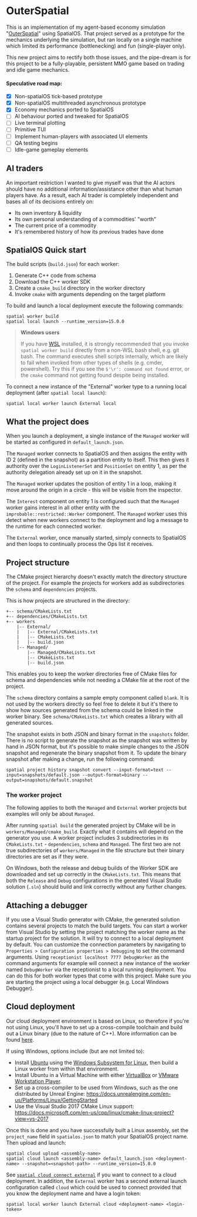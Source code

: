 # OuterSpatial
This is an implementation of my agent-based economy simulation "[OuterSpatial](https://github.com/halgriffiths/OuterSpatialEngine/)" using SpatialOS.
That project served as a prototype for the mechanics underlying the simulation, but ran locally on a single machine which limited its performance (bottlenecking) and fun (single-player only).

This new project aims to rectify both those issues, and the pipe-dream is for this project to be a fully-playable, persistent MMO game based on trading and idle game mechanics.

#### Speculative road map:
 - [x] Non-spatialOS tick-based prototype
 - [x] Non-spatialOS multithreaded asynchronous prototype
 - [x] Economy mechanics ported to SpatialOS
 - [ ] AI behaviour ported and tweaked for SpatialOS
 - [ ] Live terminal plotting
 - [ ] Primitive TUI
 - [ ] Implement human-players with associated UI elements
 - [ ] QA testing begins
 - [ ] Idle-game gameplay elements
## AI traders
An important restriction I wanted to give myself was that the AI actors should have no additional information/assistance other than what human players have. As a result, each AI trader is completely independent and bases all of its decisions entirely on:
 - Its own inventory & liquidity
 - Its own personal understanding of a commodities' "worth"
 - The current price of a commodity
 - It's remembered history of how its previous trades have done

## SpatialOS Quick start

The build scripts (`build.json`) for each worker:

  1. Generate C++ code from schema
  2. Download the C++ worker SDK
  3. Create a `cmake_build` directory in the worker directory
  4. Invoke `cmake` with arguments depending on the target platform

To build and launch a local deployment execute the following commands:

```
spatial worker build
spatial local launch --runtime_version=15.0.0
```

> **Windows users**
>
> If you have [WSL](https://docs.microsoft.com/en-us/windows/wsl/about) installed, it is strongly recommended that you invoke `spatial worker build` directly from a non-WSL bash shell, e.g. git bash. The command executes shell scripts internally, which are likely to fail when invoked from other types of shells (e.g. cmder, powershell).
> Try this if you see the `$'\r': command not found` error, or the `cmake` command not getting found despite being installed.

To connect a new instance of the "External" worker type to a running local deployment (after `spatial local launch`):

```
spatial local worker launch External local
```

## What the project does

When you launch a deployment, a single instance of the `Managed` worker will be started as configured in `default_launch.json`.

The `Managed` worker connects to SpatialOS and then assigns the entity with ID 2 (defined in the snapshot) as a partition entity to itself.
This then gives it authority over the `LoginListenerSet` and `PositionSet` on entity 1, as per the authority delegation already set up on it in the snapshot.

The `Managed` worker updates the position of entity 1 in a loop, making it move around the origin in a circle - this will be visible from the inspector.

The `Interest` component on entity 1 is configured such that the `Managed` worker gains interest in all other entity with the `improbable::restricted::Worker` component.
The `Managed` worker uses this detect when new workers connect to the deployment and log a message to the runtime for each connected worker.

The `External` worker, once manually started, simply connects to SpatialOS and then loops to continually process the Ops list it receives.

## Project structure

The CMake project hierarchy doesn't exactly match the directory structure of
the project. For example the projects for workers add as subdirectories the
`schema` and `dependencies` projects.

This is how projects are structured in the directory:
```
+-- schema/CMakeLists.txt
+-- dependencies/CMakeLists.txt
+-- workers
    |-- External/
    |   |-- External/CMakeLists.txt
    |   |-- CMakeLists.txt
    |   |-- build.json
    |-- Managed/
        |-- Managed/CMakeLists.txt
        |-- CMakeLists.txt
        |-- build.json
```

This enables you to keep the worker directories free of CMake files for schema and dependencies while not needing a CMake file at the root of the project.

The `schema` directory contains a sample empty component called `blank`. It is
not used by the workers directly so feel free to delete it but it's there to
show how sources generated from the schema could be linked in the worker
binary. See `schema/CMakeLists.txt` which creates a library with all generated
sources.

The snapshot exists in both JSON and binary format in the `snapshots` folder. There is no script
to generate the snapshot as the snapshot was written by hand in JSON format, but it's possible
to make simple changes to the JSON snapshot and regenerate the binary snapshot from it. To update the
binary snapshot after making a change, run the following command:

```
spatial project history snapshot convert --input-format=text --input=snapshots/default.json --output-format=binary --output=snapshots/default.snapshot
```

### The worker project

The following applies to both the `Managed` and `External` worker projects but examples will only be about `Managed`.

After running `spatial build` the generated project by CMake will be in
`workers/Managed/cmake_build`. Exactly what it contains will depend on the
generator you use. A worker project includes 3 subdirectories in its
`CMakeLists.txt` - `dependencies`, `schema` and `Managed`. The first two are
not true subdirectories of `workers/Managed` in the file structure but their
binary directories are set as if they were.

On Windows, both the release and debug builds of the Worker SDK are downloaded and set up correctly in
the `CMakeLists.txt`. This means that both the `Release` and `Debug` configurations in the generated
Visual Studio solution (`.sln`) should build and link correctly without any further changes.

## Attaching a debugger

If you use a Visual Studio generator with CMake, the generated solution contains several projects to match the build targets. You can start a worker from Visual Studio by setting the project matching the worker name as the startup project for the solution. It will try to connect to a local deployment by default. You can customize the connection parameters by navigating to `Properties > Configuration properties > Debugging` to set the command arguments. Using `receptionist localhost 7777 DebugWorker` as the command arguments for example will connect a new instance of the worker named `DebugWorker` via the receptionist to a local running deployment. You can do this for both worker types that come with this project. Make sure you are starting the project using a local debugger (e.g. Local Windows Debugger).

## Cloud deployment

Our cloud deployment environment is based on Linux, so therefore if you're not using Linux, you'll
have to set up a cross-compile toolchain and build out a Linux binary (due to the nature of C++).
More information can be found [here](https://docs.improbable.io/reference/latest/cppsdk/building#building-for-a-cloud-deployment).

If using Windows, options include (but are not limited to):
- Install [Ubuntu](https://www.microsoft.com/en-gb/p/ubuntu/9nblggh4msv6) using the [Windows Subsystem for Linux](https://docs.microsoft.com/en-us/windows/wsl/install-win10), then build a Linux worker from within that environment.
- Install Ubuntu in a Virtual Machine with either [VirtualBox](https://www.virtualbox.org/wiki/Downloads) or [VMware Workstation Player](https://www.vmware.com/products/workstation-player/workstation-player-evaluation.html).
- Set up a cross-compiler to be used from Windows, such as the one distributed by Unreal Engine: https://docs.unrealengine.com/en-us/Platforms/Linux/GettingStarted
- Use the Visual Studio 2017 CMake Linux support: https://docs.microsoft.com/en-us/cpp/linux/cmake-linux-project?view=vs-2017

Once this is done and you have successfully built a Linux assembly, set the `project_name` field in
`spatialos.json` to match your SpatialOS project name. Then upload and launch:

```
spatial cloud upload <assembly-name>
spatial cloud launch <assembly-name> default_launch.json <deployment-name> --snapshot=<snapshot-path> --runtime_version=15.0.0
```

See [`spatial cloud connect external`](https://docs.improbable.io/reference/latest/shared/spatial-cli/spatial-cloud-connect-external)
if you want to connect to a cloud deployment. In
addition, the `External` worker has a second external launch configuration
called `cloud` which could be used to connect provided that you know the
deployment name and have a login token:

```
spatial local worker launch External cloud <deployment-name> <login-token>
```
